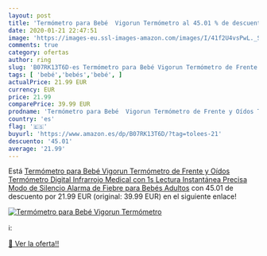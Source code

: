 ```yaml
---
layout: post
title: 'Termómetro para Bebé  Vigorun Termómetro al 45.01 % de descuento'
date: 2020-01-21 22:47:51
image: 'https://images-eu.ssl-images-amazon.com/images/I/41f2U4vsPwL._SL200_.jpg'
comments: true
category: ofertas
author: ring
slug: 'B07RK13T6D-es Termómetro para Bebé Vigorun Termómetro de Frente y Oídos...'
tags: [ 'bebé','bebés','bebé', ]
actualPrice: 21.99 EUR
currency: EUR
price: 21.99
comparePrice: 39.99 EUR
prodname: 'Termómetro para Bebé  Vigorun Termómetro de Frente y Oídos Termómetro Digital Infrarrojo Medical con 1s Lectura Instantánea Precisa  Modo de Silencio  Alarma de Fiebre  para Bebés Adultos'
country: 'es'
flag: '🇪🇸'
buyurl: 'https://www.amazon.es/dp/B07RK13T6D/?tag=tolees-21'
descuento: '45.01'
average: '21.99'
---
```


Está [Termómetro para Bebé  Vigorun Termómetro de Frente y Oídos Termómetro Digital Infrarrojo Medical con 1s Lectura Instantánea Precisa  Modo de Silencio  Alarma de Fiebre  para Bebés Adultos](https://www.amazon.es/dp/B07RK13T6D/?tag=tolees-21) con 45.01 de descuento por 21.99 EUR (original: 39.99 EUR) en el siguiente enlace!

[![Termómetro para Bebé  Vigorun Termómetro](https://images-eu.ssl-images-amazon.com/images/I/41f2U4vsPwL._SL200_.jpg)](https://www.amazon.es/dp/B07RK13T6D/?tag=tolees-21)

ℹ️:


[🛒 Ver la oferta!!](https://www.amazon.es/dp/B07RK13T6D/?tag=tolees-21)
